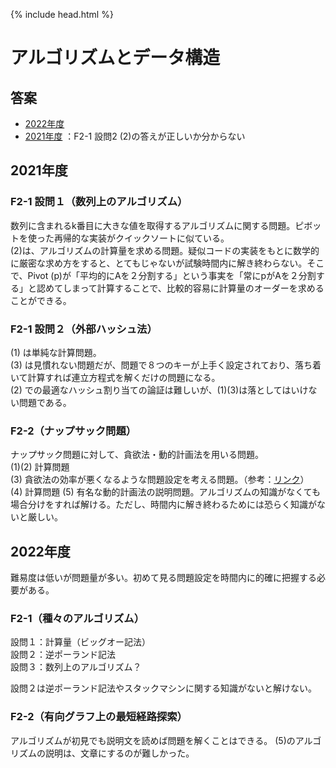 {% include head.html %}

# アルゴリズムとデータ構造

## 答案
- [2022年度](https://acrobat.adobe.com/link/track?uri=urn:aaid:scds:US:601e9516-d2fb-433c-b7ae-d70bd150647b)
- [2021年度](https://acrobat.adobe.com/link/track?uri=urn:aaid:scds:US:df7f679f-7360-49dd-af96-2f0f9b5b329f)  ：F2-1 設問2 (2)の答えが正しいか分からない

## 2021年度
### F2-1 設問１（数列上のアルゴリズム）
数列に含まれるk番目に大きな値を取得するアルゴリズムに関する問題。ピボットを使った再帰的な実装がクイックソートに似ている。  
(2)は、アルゴリズムの計算量を求める問題。疑似コードの実装をもとに数学的に厳密な求め方をすると、とてもじゃないが試験時間内に解き終わらない。そこで、Pivot (p)が「平均的にAを２分割する」という事実を「常にpがAを２分割する」と認めてしまって計算することで、比較的容易に計算量のオーダーを求めることができる。

### F2-1 設問２（外部ハッシュ法）
(1) は単純な計算問題。  
(3) は見慣れない問題だが、問題で８つのキーが上手く設定されており、落ち着いて計算すれば連立方程式を解くだけの問題になる。  
(2) での最適なハッシュ割り当ての論証は難しいが、(1)(3)は落としてはいけない問題である。

### F2-2（ナップサック問題）
ナップサック問題に対して、貪欲法・動的計画法を用いる問題。  
(1)(2) 計算問題  
(3) 貪欲法の効率が悪くなるような問題設定を考える問題。（参考：[リンク](https://www.jaist.ac.jp/~uehara/course/2014/i431/pdf/12approx.pdf)）  
(4) 計算問題
(5) 有名な動的計画法の説明問題。アルゴリズムの知識がなくても場合分けをすれば解ける。ただし、時間内に解き終わるためには恐らく知識がないと厳しい。

## 2022年度
難易度は低いが問題量が多い。初めて見る問題設定を時間内に的確に把握する必要がある。

### F2-1（種々のアルゴリズム）
設問１：計算量（ビッグオー記法）  
設問２：逆ポーランド記法  
設問３：数列上のアルゴリズム？

設問２は逆ポーランド記法やスタックマシンに関する知識がないと解けない。

### F2-2（有向グラフ上の最短経路探索）
アルゴリズムが初見でも説明文を読めば問題を解くことはできる。
(5)のアルゴリズムの説明は、文章にするのが難しかった。